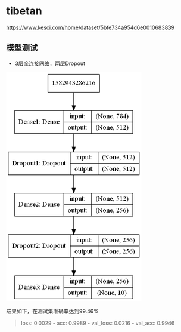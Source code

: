 # tibetan
https://www.kesci.com/home/dataset/5bfe734a954d6e0010683839
## 模型测试

- 3层全连接网络，两层Dropout

![](https://github.com/yanqiangmiffy/tibetan/blob/master/assets/model_mlp.png)

结果如下，在测试集准确率达到99.46%

> loss: 0.0029 - acc: 0.9989 - val_loss: 0.0216 - val_acc: 0.9946

